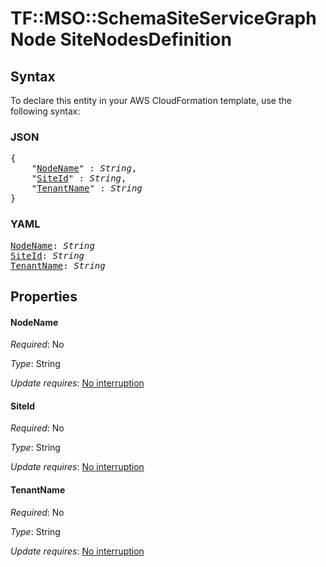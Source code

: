 # TF::MSO::SchemaSiteServiceGraphNode SiteNodesDefinition

## Syntax

To declare this entity in your AWS CloudFormation template, use the following syntax:

### JSON

<pre>
{
    "<a href="#nodename" title="NodeName">NodeName</a>" : <i>String</i>,
    "<a href="#siteid" title="SiteId">SiteId</a>" : <i>String</i>,
    "<a href="#tenantname" title="TenantName">TenantName</a>" : <i>String</i>
}
</pre>

### YAML

<pre>
<a href="#nodename" title="NodeName">NodeName</a>: <i>String</i>
<a href="#siteid" title="SiteId">SiteId</a>: <i>String</i>
<a href="#tenantname" title="TenantName">TenantName</a>: <i>String</i>
</pre>

## Properties

#### NodeName

_Required_: No

_Type_: String

_Update requires_: [No interruption](https://docs.aws.amazon.com/AWSCloudFormation/latest/UserGuide/using-cfn-updating-stacks-update-behaviors.html#update-no-interrupt)

#### SiteId

_Required_: No

_Type_: String

_Update requires_: [No interruption](https://docs.aws.amazon.com/AWSCloudFormation/latest/UserGuide/using-cfn-updating-stacks-update-behaviors.html#update-no-interrupt)

#### TenantName

_Required_: No

_Type_: String

_Update requires_: [No interruption](https://docs.aws.amazon.com/AWSCloudFormation/latest/UserGuide/using-cfn-updating-stacks-update-behaviors.html#update-no-interrupt)


